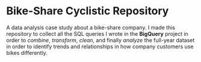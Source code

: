 # Bike-Share Cyclistic Repository
A data analysis case study about a bike-share company. I made this repository to collect all the SQL queries I wrote in the **BigQuery** project in order to *combine*, *transform*, *clean*, and finally *analyze* the full-year dataset in order to identify trends and relationships in how company customers use bikes differently. 

